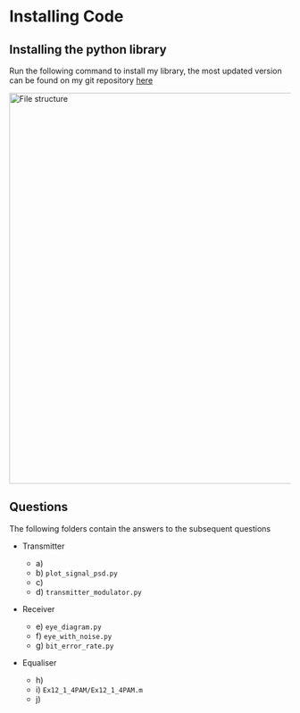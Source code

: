 # Installing Code

## Installing the python library

Run the following command to install my library, the most updated version can be found on my git repository [here](https://git.sys-io.net/scm/enel422/python-comms-utils)

<img alt="File structure" src="docs/comms-setup.png" width="700" height="auto"/>

## Questions
The following folders contain the answers to the subsequent questions
-   Transmitter
    - a)
    - b)    `plot_signal_psd.py`
    - c)
    - d)    `transmitter_modulator.py`

-   Receiver
    - e)    `eye_diagram.py`
    - f)    `eye_with_noise.py`
    - g)    `bit_error_rate.py`
-   Equaliser
    - h)
    - i)    `Ex12_1_4PAM/Ex12_1_4PAM.m`
    - j)
